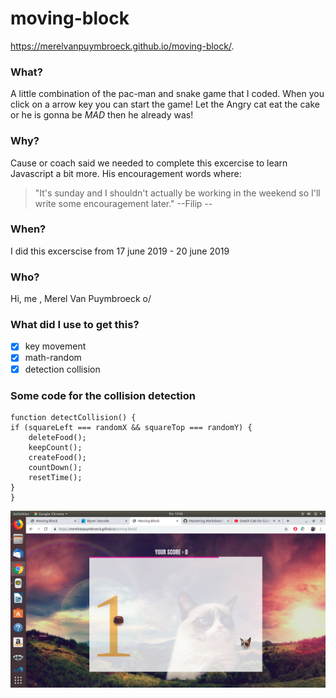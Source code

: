 # moving-block
https://merelvanpuymbroeck.github.io/moving-block/.

### What?
A little combination of the pac-man and snake game that I coded. When you click on a arrow key you can start the game! Let the Angry cat eat the cake or he is gonna be *MAD* then he already was!

### Why?
Cause or coach said we needed to complete this excercise to learn Javascript a bit more.
His encouragement words where: 
>"It's sunday and I shouldn't actually be working in the weekend so I'll write some encouragement later."
> --Filip --

### When?

I did this excerscise from 17 june 2019 - 20 june 2019
 
### Who?

Hi, me , Merel Van Puymbroeck o/

### What did I use to get this?

- [x] key movement
- [x] math-random
- [x] detection collision

### Some code for the collision detection
    function detectCollision() {
    if (squareLeft === randomX && squareTop === randomY) {
        deleteFood();
        keepCount();
        createFood();
        countDown();
        resetTime();
    }
    }

![alt text](scr.png)

